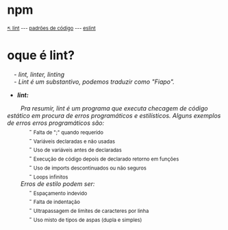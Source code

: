 # npm

<sub>[:arrow_upper_left: lint](../readme.md) --- [padrões de código](../readme.md) --- [eslint](../eslint/readme.md) <sub>

# oque é lint?

&nbsp;&nbsp;&nbsp;&nbsp;- *lint,  linter, linting*
<br/>&nbsp;&nbsp;&nbsp;&nbsp;- *Lint é um substantivo, podemos traduzir como "Fiapo".*

- ***lint:***

&nbsp;&nbsp;&nbsp;&nbsp;&nbsp;&nbsp;&nbsp;&nbsp;*Pra resumir, lint é um programa que executa checagem de código estático em procura de erros programáticos e estilísticos. Alguns exemplos de erros erros programáticos são:*
<br/>&nbsp;&nbsp;&nbsp;&nbsp;&nbsp;&nbsp;&nbsp;&nbsp;&nbsp;&nbsp;&nbsp;&nbsp; - <sub>Falta de ";" quando requerido</sub>
<br/>&nbsp;&nbsp;&nbsp;&nbsp;&nbsp;&nbsp;&nbsp;&nbsp;&nbsp;&nbsp;&nbsp;&nbsp; - <sub>Variáveis declaradas e não usadas</sub>
<br/>&nbsp;&nbsp;&nbsp;&nbsp;&nbsp;&nbsp;&nbsp;&nbsp;&nbsp;&nbsp;&nbsp;&nbsp; - <sub>Uso de variáveis antes de declaradas</sub>
<br/>&nbsp;&nbsp;&nbsp;&nbsp;&nbsp;&nbsp;&nbsp;&nbsp;&nbsp;&nbsp;&nbsp;&nbsp; - <sub>Execução de código depois de declarado retorno em funções</sub>
<br/>&nbsp;&nbsp;&nbsp;&nbsp;&nbsp;&nbsp;&nbsp;&nbsp;&nbsp;&nbsp;&nbsp;&nbsp; - <sub>Uso de imports descontinuados ou não seguros</sub>
<br/>&nbsp;&nbsp;&nbsp;&nbsp;&nbsp;&nbsp;&nbsp;&nbsp;&nbsp;&nbsp;&nbsp;&nbsp; - <sub>Loops infinitos</sub>
<br/>&nbsp;&nbsp;&nbsp;&nbsp;&nbsp;&nbsp;&nbsp;&nbsp;*Erros de estilo podem ser:*
<br/>&nbsp;&nbsp;&nbsp;&nbsp;&nbsp;&nbsp;&nbsp;&nbsp;&nbsp;&nbsp;&nbsp;&nbsp; - <sub>Espaçamento indevido</sub>
<br/>&nbsp;&nbsp;&nbsp;&nbsp;&nbsp;&nbsp;&nbsp;&nbsp;&nbsp;&nbsp;&nbsp;&nbsp; - <sub>Falta de indentação</sub>
<br/>&nbsp;&nbsp;&nbsp;&nbsp;&nbsp;&nbsp;&nbsp;&nbsp;&nbsp;&nbsp;&nbsp;&nbsp; - <sub>Ultrapassagem de limites de caracteres por linha</sub>
<br/>&nbsp;&nbsp;&nbsp;&nbsp;&nbsp;&nbsp;&nbsp;&nbsp;&nbsp;&nbsp;&nbsp;&nbsp; - <sub>Uso misto de tipos de aspas (dupla e simples)</sub>

